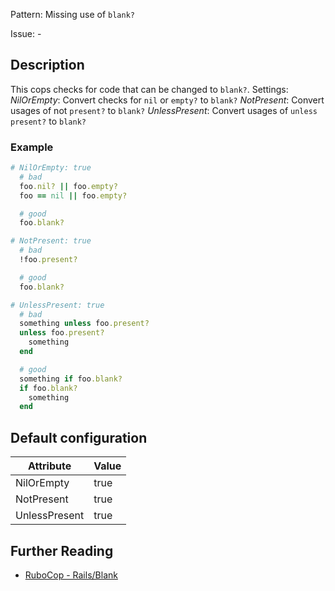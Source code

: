 Pattern: Missing use of `blank?`

Issue: -

## Description

This cops checks for code that can be changed to `blank?`.
Settings:
  _NilOrEmpty_: Convert checks for `nil` or `empty?` to `blank?`
  _NotPresent_: Convert usages of not `present?` to `blank?`
  _UnlessPresent_: Convert usages of `unless` `present?` to `blank?`

### Example

```ruby
# NilOrEmpty: true
  # bad
  foo.nil? || foo.empty?
  foo == nil || foo.empty?

  # good
  foo.blank?

# NotPresent: true
  # bad
  !foo.present?

  # good
  foo.blank?

# UnlessPresent: true
  # bad
  something unless foo.present?
  unless foo.present?
    something
  end

  # good
  something if foo.blank?
  if foo.blank?
    something
  end
```

## Default configuration

Attribute | Value
--- | ---
NilOrEmpty | true
NotPresent | true
UnlessPresent | true

## Further Reading

* [RuboCop - Rails/Blank](https://rubocop.readthedocs.io/en/latest/cops_rails/#railsblank)
